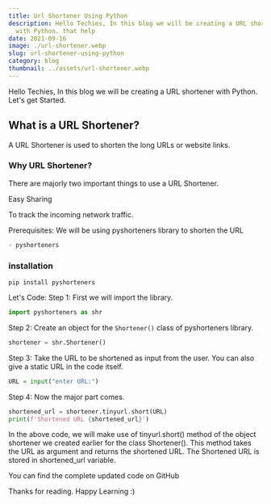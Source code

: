 ```yaml
---
title: Url Shortener Using Python
description: Hello Techies, In this blog we will be creating a URL shortener
  with Python. that help
date: 2021-09-16
image: ./url-shortener.webp
slug: url-shortener-using-python
category: blog
thumbnail: ../assets/url-shortener.webp
---
```


Hello Techies, In this blog we will be creating a URL shortener with Python. Let's get Started.

## What is a URL Shortener?

A URL Shortener is used to shorten the long URLs or website links.

### Why URL Shortener?

There are majorly two important things to use a URL Shortener.

Easy Sharing

To track the incoming network traffic.

Prerequisites: We will be using pyshorteners library to shorten the URL

```c
- pyshorteners
```

### installation

```
pip install pyshorteners
```

Let's Code: Step 1: First we will import the library.

```python
import pyshorteners as shr
```

Step 2: Create an object for the `Shortener()` class of pyshorteners library.

```python
shortener = shr.Shortener()
```

Step 3: Take the URL to be shortened as input from the user. You can also give a static URL in the code itself.

```python
URL = input("enter URL:")
```

Step 4: Now the major part comes.

```python
shortened_url = shortener.tinyurl.short(URL)
print(f'Shortened URL {shortened_url}')
```

In the above code, we will make use of tinyurl.short() method of the object shortener we created earlier for the class Shortener(). This method takes the URL as argument and returns the shortened URL. The Shortened URL is stored in shortened_url variable.

You can find the complete updated code on GitHub

Thanks for reading. Happy Learning :)
